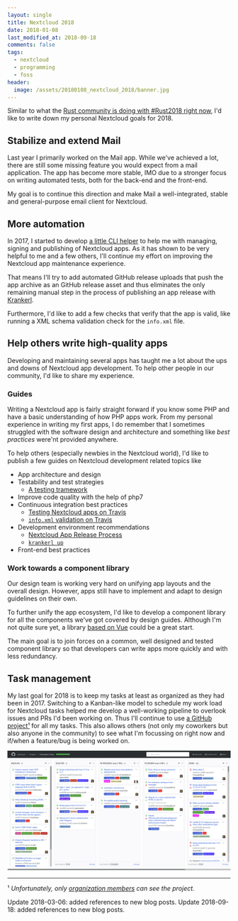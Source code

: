 ```yaml
---
layout: single
title: Nextcloud 2018
date: 2018-01-08
last_modified_at: 2018-09-18
comments: false
tags:
  - nextcloud
  - programming
  - foss
header:
  image: /assets/20180108_nextcloud_2018/banner.jpg
---
```


Similar to what the [Rust community is doing with #Rust2018 right
now](https://twitter.com/search?q=%23Rust2018),
I'd like to write down my personal Nextcloud goals for 2018.

## Stabilize and extend Mail

Last year I primarily worked on the Mail app. While we've achieved a lot, there are still
some missing feature you would expect from a mail application. The app has become more
stable, IMO due to a stronger focus on writing automated tests, both for the back-end and the
front-end.

My goal is to continue this direction and make Mail a well-integrated, stable and
general-purpose email client for Nextcloud.

## More automation

In 2017, I started to develop [a little CLI helper](/2017/11/28/krankerl-nextcloud-app-mgmt.html)
to help me with managing, signing and publishing of Nextcloud apps. As it has shown
to be very helpful to me and a few others, I'll continue my effort on improving the
Nextcloud app maintenance experience.

That means I'll try to add automated GitHub release uploads that push the app archive as an
GitHub release asset and thus eliminates the only remaining manual step in the process of publishing
an app release with [Krankerl](/2017/11/28/krankerl-nextcloud-app-mgmt.html).

Furthermore, I'd like to add a few checks that verify that the app is valid, like running a XML
schema validation check for the `info.xml` file.

## Help others write high-quality apps

Developing and maintaining several apps has taught me a lot about the ups and downs of Nextcloud
app development. To help other people in our community, I'd like to share my experience.

### Guides

Writing a Nextcloud app is fairly straight forward if you know some PHP and have a basic
understanding of how PHP apps work. From my personal experience in writing my first apps,
I do remember that I sometimes struggled with the software design and architecture and
something like *best practices* were'nt provided anywhere.

To help others (especially newbies in the Nextcloud world), I'd like to publish a few
guides on Nextcloud development related topics like

* App architecture and design
* Testability and test strategies
  + [A testing tramework](/2018/02/27/testing-nextcloud-app.html)
* Improve code quality with the help of php7
* Continuous integration best practices
  + [Testing Nextcloud apps on Travis](/2018/09/18/minimal-travis-nextcloud-app.html)
  + [`info.xml` validation on Travis](/2018/03/06/validate-nextcloud-info-xml.html)
* Development environment recommendations
  + [Nextcloud App Release Process](/2018/08/14/nextcloud-app-release-process.html)
  + [`krankerl up`](/2018/04/30/krankerl-up.html)
* Front-end best practices

### Work towards a component library

Our design team is working very hard on unifying app layouts and the overall design.
However, apps still have to implement and adapt to design guidelines on their own.

To further unify the app ecosystem, I'd like to develop a component library for all
the components we've got covered by design guides. Although I'm not quite sure yet,
a library [based on Vue](https://github.com/christophwurst/nextcloud_vue)
could be a great start.

The main goal is to join forces on a common, well designed and tested component
library so that developers can write apps more quickly and with less redundancy.

## Task management

My last goal for 2018 is to keep my tasks at least as organized as they had been
in 2017. Switching to a Kanban-like model to schedule my work load for Nextcloud
tasks helped me develop a well-working pipeline to overlook issues and PRs
I'd been working on. Thus I'll continue to use [a GitHub project¹](https://github.com/orgs/nextcloud/projects/4)
for all my tasks. This also allows others (not only my coworkers but also anyone
in the community) to see what I'm focussing on right now and if/when a feature/bug
is being worked on.

![My GitHub task board](/assets/20180108_nextcloud_2018/github_project.png)

---

¹ *Unfortunately, only [organization members](https://help.github.com/articles/about-project-boards/#creating-and-viewing-project-boards)
can see the project.*

Update 2018-03-06: added references to new blog posts.
Update 2018-09-18: added references to new blog posts.
